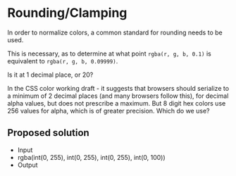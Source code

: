 # Rounding/Clamping

In order to normalize colors, a common standard for rounding needs to be used.

This is necessary, as to determine at what point `rgba(r, g, b, 0.1)` is
equivalent to `rgba(r, g, b, 0.09999)`.

Is it at 1 decimal place, or 20?

In the CSS color working draft - it suggests that browsers should serialize to a
minimum of 2 decimal places (and many browsers follow this), for decimal alpha
values, but does not prescribe a maximum. But 8 digit hex colors use 256 values
for alpha, which is of greater precision. Which do we use?

## Proposed solution

- Input
- rgba(int(0, 255), int(0, 255), int(0, 255), int(0, 100))
- Output
